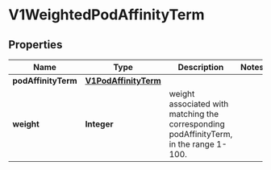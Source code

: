 

# V1WeightedPodAffinityTerm

## Properties

Name | Type | Description | Notes
------------ | ------------- | ------------- | -------------
**podAffinityTerm** | [**V1PodAffinityTerm**](V1PodAffinityTerm.md) |  | 
**weight** | **Integer** | weight associated with matching the corresponding podAffinityTerm, in the range 1-100. | 



